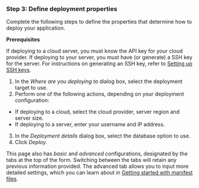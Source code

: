<!-- usedin: [ _general/Introduction] - post: -->


### Step 3: Define deployment properties

Complete the following steps to define the properties that determine how to deploy your application.

**Prerequisites**  

If deploying to a cloud server, you must know the API key for your cloud provider. If deploying to your server, you must have (or generate) a SSH key for the server. For instructions on generating an SSH key, refer to [Setting up SSH keys](http://community.cloud66.com/articles/setting-up-ssh-keys).

1.  In the _Where are you deploying to_ dialog box, select the deployment target to use.
2.  Perform one of the following actions, depending on your deployment configuration:

*   If deploying to a cloud, select the cloud provider, server region and server size.
*   If deploying to a server, enter your username and IP address.
3.  In the _Deployment details_ dialog box, select the database option to use.
4.  Click _Deploy_.

This page also has _basic_ and _advanced_ configurations, designated by the tabs at the top of the form. Switching between the tabs will retain any previous information provided. The advanced tab allows you to input more detailed settings, which you can learn about in [Getting started with manifest files](/building-your-stack/getting-started-with-manifest-files).

